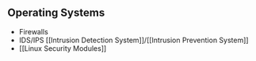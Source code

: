## Operating Systems
* Firewalls
* IDS/IPS [[Intrusion Detection System]]/[[Intrusion Prevention System]]
* [[Linux Security Modules]]

